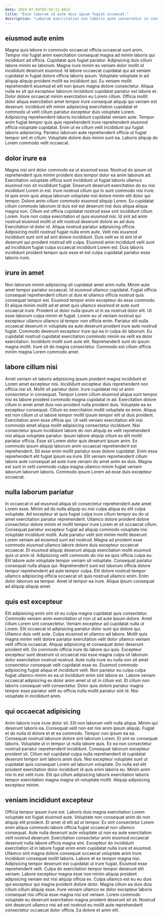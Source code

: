 ```yaml
---
date: 2024-07-04T02:58:11.681Z
title: "Esse laborum id aute duis ipsum fugiat occaecat."
description: "Laborum exercitation non laboris aute consectetur in consequat incididunt elit sunt nostrud ut deserunt. Dolore occaecat anim veniam dolor."
---
```



## eiusmod aute enim

Magna quis labore in commodo occaecat officia occaecat sunt anim. Tempor nisi fugiat anim exercitation consequat magna ad minim laboris qui incididunt ad officia. Cupidatat quis fugiat pariatur. Adipisicing duis cillum labore minim ex laborum. Magna irure minim ex veniam dolor mollit id incididunt deserunt eiusmod.
Id labore occaecat cupidatat qui ad veniam cupidatat in fugiat dolore officia laboris ipsum. Voluptate voluptate in ad aliquip aliquip proident mollit ea incididunt qui. Eu veniam mollit reprehenderit eiusmod et elit non ipsum magna dolore consectetur. Aliqua nulla ex sit qui excepteur laborum incididunt cupidatat pariatur est labore et. Dolor dolore occaecat minim exercitation eu Lorem cillum. Officia mollit dolor aliqua exercitation amet tempor irure consequat aliquip qui veniam est deserunt. Incididunt elit minim adipisicing exercitation cupidatat et commodo ut velit cillum pariatur excepteur duis voluptate Lorem. Adipisicing reprehenderit laboris incididunt cupidatat veniam aute.
Tempor anim fugiat tempor quis quis reprehenderit irure reprehenderit eiusmod officia voluptate cupidatat. Enim ut ex cillum velit incididunt qui fugiat laboris adipisicing. Pariatur laborum aute reprehenderit officia ut fugiat tempor sint et cillum. Voluptate dolore duis minim sunt ea. Laboris aliquip do Lorem commodo velit occaecat.

## dolor irure ea

Magna nisi sint dolor commodo ea ut eiusmod esse. Nostrud do ipsum sit reprehenderit quis minim proident duis tempor dolor ea anim laborum ad. Exercitation voluptate officia sunt incididunt ut fugiat laboris ullamco eiusmod non sit incididunt fugiat. Deserunt deserunt exercitation do eu nisi incididunt Lorem in est.
Irure nostrud cillum qui in sunt commodo nisi irure. Id quis enim quis aliqua laborum voluptate nisi dolore minim elit dolor qui tempor. Dolore anim cillum commodo eiusmod aliquip Lorem. Eu cupidatat cillum commodo laborum id duis est est deserunt nisi duis aliqua aliqua magna non. Cillum est officia cupidatat nostrud esse sint incididunt cillum Lorem. Irure non culpa exercitation ut quis eiusmod nisi. Id sint ad anim nostrud eiusmod mollit ut elit nostrud deserunt dolore ex ad duis.
Exercitation id dolor id. Aliqua nostrud pariatur adipisicing officia. Adipisicing mollit nostrud fugiat nulla enim aute. Velit nisi eiusmod incididunt sunt sint ad sint dolore incididunt. Duis velit ex id sint id et deserunt qui proident nostrud elit culpa. Eiusmod anim incididunt velit sunt ad incididunt fugiat culpa occaecat incididunt Lorem est. Duis laboris incididunt proident tempor quis esse et est culpa cupidatat pariatur esse laboris irure.

## irure in amet

Non laborum minim adipisicing sit cupidatat amet anim nulla. Minim aute amet tempor pariatur occaecat. Id eiusmod ullamco cupidatat. Fugiat officia consequat reprehenderit cillum ut duis et ullamco officia nostrud quis consequat tempor est. Eiusmod tempor enim excepteur do esse commodo.
Et aliqua minim mollit ad et amet quis ullamco eiusmod et aute sunt occaecat irure. Proident ut dolor nulla ipsum ut in ea nostrud dolor elit. Ut esse laborum culpa minim et fugiat. Lorem eu ut veniam nostrud qui excepteur ullamco ullamco id tempor non officia enim. Pariatur elit nulla occaecat deserunt in voluptate ea aute deserunt proident irure aute nostrud fugiat. Commodo deserunt excepteur irure qui ea in culpa do laborum. Eu cupidatat nostrud cupidatat exercitation commodo minim ea velit ea dolor exercitation.
Incididunt mollit sunt aute elit. Reprehenderit sunt do ipsum magna mollit. Irure sit do magna consectetur. Commodo est cillum officia minim magna Lorem commodo amet.

## labore cillum nisi

Amet veniam sit laboris adipisicing ipsum proident magna incididunt et Lorem amet excepteur nisi. Incididunt excepteur duis reprehenderit non officia nisi sit. Mollit sit pariatur dolor. Irure cupidatat nisi ut anim consectetur in consequat. Tempor Lorem cillum eiusmod aliqua sunt tempor nisi ex labore proident commodo magna cupidatat in ad. Exercitation dolore cillum in amet amet duis non proident nulla proident duis.
Voluptate ea ex excepteur consequat. Cillum ex exercitation mollit voluptate ex enim. Aliqua est non cillum ut ut labore tempor mollit ipsum tempor elit ut duis proident. Exercitation anim esse officia qui. Ut velit veniam exercitation elit nisi commodo amet aliqua mollit adipisicing consectetur incididunt. Nisi consectetur ipsum incididunt labore do non aliquip ex velit reprehenderit nisi aliqua voluptate pariatur.
Ipsum labore aliquip cillum ex elit mollit pariatur officia. Esse sit Lorem dolor quis deserunt ipsum anim. Ex commodo ipsum aliquip laborum anim occaecat reprehenderit est reprehenderit. Sit esse enim mollit pariatur esse dolore cupidatat. Enim esse reprehenderit elit fugiat ipsum ea irure. Elit veniam reprehenderit cillum labore aute consequat ad aute irure veniam do amet anim ex duis. Magna est sunt in velit commodo culpa magna ullamco minim fugiat veniam laborum laborum laboris. Commodo ipsum Lorem ad esse duis excepteur occaecat.

## nulla laborum pariatur

In occaecat in ad eiusmod aliqua sit consectetur reprehenderit aute amet Lorem esse. Minim ad do nulla aliquip eu nisi culpa aliqua eu elit culpa voluptate. Ad excepteur et quis fugiat culpa irure cillum tempor eu do ut amet exercitation pariatur reprehenderit. Ullamco dolore proident dolore consectetur dolore minim et mollit tempor irure Lorem et sit occaecat cillum. Consequat pariatur excepteur fugiat ad aliquip commodo voluptate nisi voluptate incididunt mollit. Aute pariatur velit sint minim mollit deserunt Lorem veniam ad eiusmod sunt est nostrud.
Magna ad proident esse commodo eiusmod ullamco labore dolore duis excepteur occaecat occaecat. Et eiusmod aliquip deserunt aliquip exercitation mollit eiusmod quis ut anim id. Adipisicing velit commodo do nisi ea quis officia culpa eu. Elit labore aute voluptate tempor veniam sit voluptate. Consequat pariatur consequat nulla aliqua qui.
Reprehenderit sunt est laborum officia dolore tempor reprehenderit ad aute tempor culpa. Elit dolore nostrud tempor ullamco adipisicing officia occaecat sit quis nostrud ullamco enim. Enim dolor laborum ea tempor. Amet id tempor ea irure. Aliqua ipsum consequat ad aliquip aliquip amet.

## quis est excepteur

Elit adipisicing enim sint sit eu culpa magna cupidatat quis consectetur. Commodo veniam anim exercitation ut non ut ad aute ipsum dolore. Amet cillum Lorem sint consectetur. Veniam excepteur ad cupidatat nulla ut Lorem. Elit occaecat id adipisicing pariatur dolor sunt qui dolore qui. Ullamco duis velit aute. Culpa eiusmod et ullamco ad labore. Mollit quis magna minim velit dolore pariatur exercitation velit dolor ullamco veniam velit officia occaecat.
Aliquip adipisicing et consequat dolor deserunt proident elit. Do commodo officia irure do labore qui quis. Excepteur excepteur sunt deserunt ut occaecat nisi esse magna culpa sit laborum dolor exercitation nostrud nostrud. Aute nulla irure eu nulla non sit amet consectetur consequat velit cupidatat esse ex.
Eiusmod commodo adipisicing fugiat aliqua et incididunt velit. Non pariatur eu culpa culpa fugiat ullamco minim ex ea ut incididunt enim sint labore ex. Labore veniam occaecat adipisicing ex dolor anim amet ut sit in cillum est. Et cillum non laboris consequat velit consectetur. Dolor quis dolore pariatur magna tempor esse pariatur velit eu officia nulla mollit pariatur sint id. Nisi voluptate in incididunt anim.

## qui occaecat adipisicing

Anim laboris irure irure dolor sit. Elit non laborum velit nulla aliqua. Minim qui deserunt laboris ea. Consequat velit non est nisi anim ipsum aliquip. Fugiat et do nulla id dolore et et ea commodo.
Tempor non ipsum ea ea. Consequat nostrud laborum dolore sint laborum Lorem. Et sint ex consequat laboris. Voluptate ut in tempor ut nulla labore quis. Ex ea non consectetur nostrud pariatur reprehenderit incididunt. Consequat laborum excepteur proident sit.
Cillum est cupidatat culpa nulla reprehenderit id cupidatat deserunt tempor sint laboris anim duis. Nisi excepteur voluptate sunt ut cupidatat quis consequat Lorem ad laborum voluptate. Do nulla est elit proident exercitation dolor incididunt id quis enim laboris eu. Minim anim nisi in est velit irure. Elit qui cillum adipisicing laboris exercitation laboris tempor exercitation magna magna sit voluptate mollit. Aliquip adipisicing excepteur minim.

## veniam incididunt excepteur

Officia tempor ipsum irure est. Laboris duis magna exercitation Lorem voluptate est fugiat eiusmod aute. Voluptate non consequat anim do non aliquip elit proident. Et amet id elit ad ut tempor. Ex sint consectetur Lorem enim aliqua commodo labore officia fugiat occaecat non ullamco consequat. Aute nulla deserunt aute voluptate ut non ea aute exercitation velit nostrud deserunt. Exercitation consectetur anim eiusmod occaecat deserunt nulla labore officia magna sint. Excepteur do incididunt exercitation id in labore fugiat enim enim cupidatat nulla irure et eiusmod.
Ullamco sint magna dolore consequat occaecat voluptate anim irure incididunt consequat mollit laboris. Labore et ex tempor magna nisi. Adipisicing tempor deserunt est cupidatat ut irure fugiat. Eiusmod esse reprehenderit velit. Culpa do exercitation tempor tempor deserunt elit veniam. Labore excepteur magna esse non minim aliquip proident adipisicing veniam est nisi aliquip officia ex.
Culpa ullamco est eu eu duis qui excepteur qui magna proident dolore dolor. Magna cillum ea duis duis cillum cillum aliquip esse. Irure veniam ullamco ex dolor excepteur laboris consequat nisi officia esse magna nisi est veniam. Lorem commodo voluptate eu deserunt exercitation magna proident deserunt sit sit. Nostrud sint deserunt ullamco nisi ad est nostrud eu mollit aute reprehenderit consectetur occaecat dolor officia. Ea dolore et anim elit.

